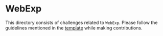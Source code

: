 # WebExp

This directory consists of challenges related to `WebExp`. Please follow the guidelines mentioned in the [template](../README.md) while making contributions.
